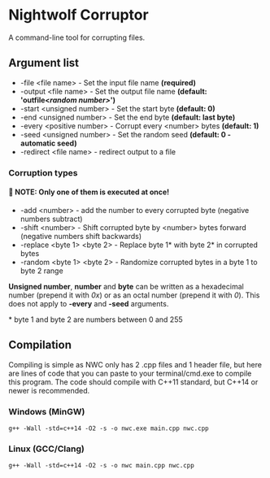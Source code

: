 # Nightwolf Corruptor
A command-line tool for corrupting files.

## Argument list
* -file \<file name> - Set the input file name **(required)**
* -output \<file name> - Set the output file name **(default: 'outfile\<*random number\>*')**
* -start \<unsigned number> - Set the start byte **(default: 0)**
* -end \<unsigned number> - Set the end byte **(default: last byte)**
* -every \<positive number> - Corrupt every \<number\> bytes **(default: 1)**
* -seed \<unsigned number> - Set the random seed **(default: 0 - automatic seed)**
* -redirect \<file name> - redirect output to a file

### Corruption types 
#### 🔷 NOTE: Only one of them is executed at once!
* -add \<number> - add the number to every corrupted byte (negative numbers subtract)
* -shift \<number> - Shift corrupted byte by \<number\> bytes forward (negative numbers shift backwards)
* -replace \<byte 1> \<byte 2> - Replace byte 1\* with byte 2\* in corrupted bytes
* -random \<byte 1> \<byte 2> - Randomize corrupted bytes in a byte 1 to byte 2 range

**Unsigned number**, **number** and **byte** can be written as a hexadecimal number (prepend it with *0x*) or as an octal number (prepend it with *0*).
This does not apply to **\-every** and **\-seed** arguments.

\* byte 1 and byte 2 are numbers between 0 and 255

## Compilation
Compiling is simple as NWC only has 2 .cpp files and 1 header file, but here are lines of code that you can paste to your terminal/cmd.exe to compile this program.
The code should compile with C++11 standard, but C++14 or newer is recommended.
### Windows (MinGW)
```
g++ -Wall -std=c++14 -O2 -s -o nwc.exe main.cpp nwc.cpp
```
### Linux (GCC/Clang)
```
g++ -Wall -std=c++14 -O2 -s -o nwc main.cpp nwc.cpp
```
